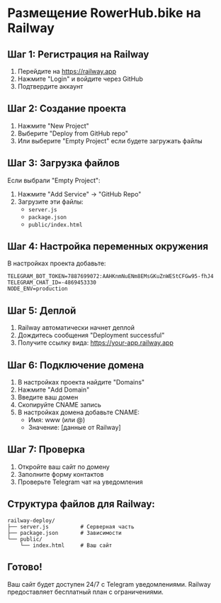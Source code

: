 # Размещение RowerHub.bike на Railway

## Шаг 1: Регистрация на Railway

1. Перейдите на https://railway.app
2. Нажмите "Login" и войдите через GitHub
3. Подтвердите аккаунт

## Шаг 2: Создание проекта

1. Нажмите "New Project"
2. Выберите "Deploy from GitHub repo"
3. Или выберите "Empty Project" если будете загружать файлы

## Шаг 3: Загрузка файлов

Если выбрали "Empty Project":
1. Нажмите "Add Service" → "GitHub Repo"
2. Загрузите эти файлы:
   - `server.js`
   - `package.json` 
   - `public/index.html`

## Шаг 4: Настройка переменных окружения

В настройках проекта добавьте:

```
TELEGRAM_BOT_TOKEN=7887699072:AAHKnmNuENm8EMsGKuZnWEStCFGw95-fhJ4
TELEGRAM_CHAT_ID=-4869453330
NODE_ENV=production
```

## Шаг 5: Деплой

1. Railway автоматически начнет деплой
2. Дождитесь сообщения "Deployment successful"
3. Получите ссылку вида: https://your-app.railway.app

## Шаг 6: Подключение домена

1. В настройках проекта найдите "Domains"
2. Нажмите "Add Domain"
3. Введите ваш домен
4. Скопируйте CNAME запись
5. В настройках домена добавьте CNAME:
   - Имя: www (или @)
   - Значение: [данные от Railway]

## Шаг 7: Проверка

1. Откройте ваш сайт по домену
2. Заполните форму контактов
3. Проверьте Telegram чат на уведомления

## Структура файлов для Railway:

```
railway-deploy/
├── server.js          # Серверная часть
├── package.json       # Зависимости
└── public/
    └── index.html     # Ваш сайт
```

## Готово!

Ваш сайт будет доступен 24/7 с Telegram уведомлениями.
Railway предоставляет бесплатный план с ограничениями.